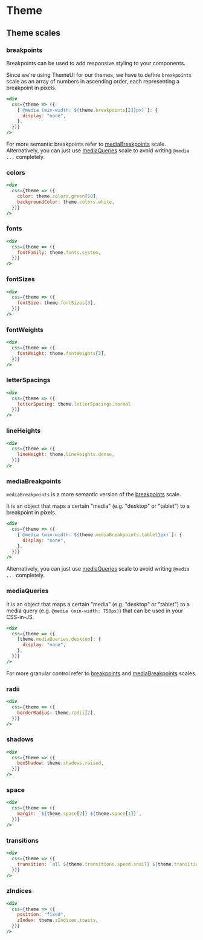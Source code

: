 # Theme

## Theme scales

### breakpoints

Breakpoints can be used to add responsive styling to your components.

Since we're using ThemeUI for our themes, we have to define `breakpoints` scale as an array of numbers in ascending order,
each representing a breakpoint in pixels.

```jsx
<div
  css={theme => ({
    [`@media (min-width: ${theme.breakpoints[2]}px)`]: {
      display: "none",
    },
  })}
/>
```

For more semantic breakpoints refer to [mediaBreakpoints](#mediaBreakpoints) scale.
Alternatively, you can just use [mediaQueries](#mediaQueries) scale to avoid writing `@media ...` completely.

### colors

```jsx
<div
  css={theme => ({
    color: theme.colors.green[50],
    backgroundColor: theme.colors.white,
  })}
/>
```

### fonts

```jsx
<div
  css={theme => ({
    fontFamily: theme.fonts.system,
  })}
/>
```

### fontSizes

```jsx
<div
  css={theme => ({
    fontSize: theme.fontSizes[3],
  })}
/>
```

### fontWeights

```jsx
<div
  css={theme => ({
    fontWeight: theme.fontWeights[3],
  })}
/>
```

### letterSpacings

```jsx
<div
  css={theme => ({
    letterSpacing: theme.letterSpacings.normal,
  })}
/>
```

### lineHeights

```jsx
<div
  css={theme => ({
    lineHeight: theme.lineHeights.dense,
  })}
/>
```

### mediaBreakpoints

`mediaBreakpoints` is a more semantic version of the [breakpoints](#breakpoints) scale.

It is an object that maps a certain "media" (e.g. "desktop" or "tablet") to a breakpoint in pixels.

```jsx
<div
  css={theme => ({
    [`@media (min-width: ${theme.mediaBreakpoints.tablet}px)`]: {
      display: "none",
    },
  })}
/>
```

Alternatively, you can just use [mediaQueries](#mediaQueries) scale to avoid writing `@media ...` completely.

### mediaQueries

It is an object that maps a certain "media" (e.g. "desktop" or "tablet") to a media query (e.g. `@media (min-width: 750px)`) that can be used in your CSS-in-JS.

```jsx
<div
  css={theme => ({
    [theme.mediaQueries.desktop]: {
      display: "none",
    },
  })}
/>
```

For more granular control refer to [breakpoints](#breakpoints) and [mediaBreakpoints](#mediaBreakpoints) scales.

### radii

```jsx
<div
  css={theme => ({
    borderRadius: theme.radii[2],
  })}
/>
```

### shadows

```jsx
<div
  css={theme => ({
    boxShadow: theme.shadows.raised,
  })}
/>
```

### space

```jsx
<div
  css={theme => ({
    margin: `${theme.space[2]} ${theme.space[1]}`,
  })}
/>
```

### transitions

```jsx
<div
  css={theme => ({
    transition: `all ${theme.transitions.speed.snail} ${theme.transitions.curve.fastOutLinearIn}`,
  })}
/>
```

### zIndices

```jsx
<div
  css={theme => ({
    position: "fixed",
    zIndex: theme.zIndices.toasts,
  })}
/>
```

